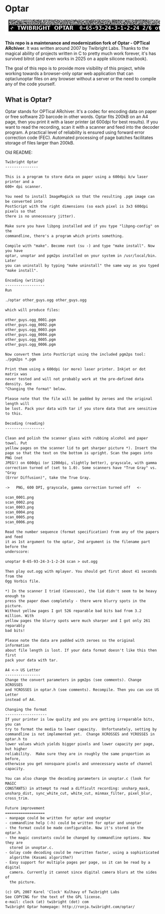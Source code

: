 # Optar

<img src=docs/optar_strip.png>

**This repo is a maintenance and modernization fork of Optar - OPTical ARchiver**. It was written around 2007 by Twibright Labs. Thanks to the magical ability of projects written in C to pretty much work forever, it's has survived bitrot (and even works in 2025 on a apple silicone macbook).

The goal of this repo is to provide more visibility of this project, while working towards a browser-only optar web application that can optar/unoptar files on any browser without a server or the need to compile any of the code yourself.

## What is Optar?

Optar stands for OPTical ARchiver. It's a codec for encoding data on paper or free software 2D barcode in other words. Optar fits 200kB on an A4 page, then you print it with a laser printer (at 600dpi for best results). If you want to read the recording, scan it with a scanner and feed into the decoder program. A practical level of reliability is ensured using forward error correction code (FEC). Automated processing of page batches facilitates storage of files larger than 200kB.


Old README:

```
Twibright Optar
---------------

This is a program to store data on paper using a 600dpi b/w laser printer and a
600+ dpi scanner.

You need to install ImageMagick so that the resulting .pgm image can be converted into
PostScript with the right dimensions (so each pixel is 3x3 600dpi pixels so that
there is no unnecessary jitter).

Make sure you have libpng installed and if you type "libpng-config" on the
commandline, there's a program which prints something.

Compile with "make". Become root (su -) and type "make install". Now you have
optar, unoptar and pgm2ps installed on your system in /usr/local/bin. Later
you can uninstall by typing "make uninstall" the same way as you typed
"make install".

Encoding (writing)
------------------
Run

./optar other_guys.ogg other_guys.ogg  

which will produce files:

other_guys.ogg_0001.pgm
other_guys.ogg_0002.pgm
other_guys.ogg_0003.pgm
other_guys.ogg_0004.pgm
other_guys.ogg_0005.pgm
other_guys.ogg_0006.pgm

Now convert them into PostScript using the included pgm2ps tool:
./pgm2ps *.pgm

Print them using a 600dpi (or more) laser printer. Inkjet or dot matrix was
never tested and will not probably work at the pre-defined data density. See
"Changing the format" below.

Please note that the file will be padded by zeroes and the original length will
be lost. Pack your data with tar if you store data that are sensitive to this.

Decoding (reading)
------------------

Clean and polish the scanner glass with rubbing alcohol and paper towel. Put
yellow pages on the scanner lid to get sharper picture *). Insert the
page so that the text on the bottom is upright. Scan the pages into PNG (not
JPEG!) on 600dpi (or 1200dpi, slightly better), grayscale, with gamma
correction turned of (set to 1.0). Some scanners have "True Gray" vs. "Gray
(Error Diffusion)", take the True Gray.

->   PNG, 600 DPI, grayscale, gamma correction turned off   <-

scan_0001.png
scan_0002.png
scan_0003.png
scan_0004.png
scan_0005.png
scan_0006.png

Read the number sequence (format specification) from any of the papers and feed
it as 1st argument to the optar, 2nd argument is the filename part before the
underscore:

unoptar 0-65-93-24-3-1-2-24 scan > out.ogg

Then play out.ogg with mplayer. You should get first about 41 seconds from the
Ogg Vorbis file.

*) In the scanner I tried (Canoscan), the lid didn't seem to be heavy enough to
press the paper down completely - there were blurry spots in the picture.
Without yellow pages I got 526 reparable bad bits bad from 3.2 million. With
yellow pages the blurry spots were much sharper and I got only 261 reparably
bad bits!

Please note the data are padded with zeroes so the original information
about file length is lost. If your data format doesn't like this then first
pack your data with tar.

A4 <-> US Letter
----------------
Change the convert parameters in pgm2ps (see comments). Change XCROSSES
and YCROSSES in optar.h (see comments). Recompile. Then you can use US Letter
instead of A4.

Changing the format
-------------------
If your printer is low quality and you are getting irreparable bits, you can
try to format the media to lower capacity.  Unfortunately, setting by
commandline is not implemented yet.  Change XCROSSES and YCROSSES in optar.h to
lower values which yields bigger pixels and lower capacity per page, but higher
reliability.  Make sure they are in roughly the same proportion as before,
otherwise you get nonsquare pixels and unnecessary waste of channel capacity.

You can also change the decoding parameters in unoptar.c (look for MAGIC
CONSTANTS) in attempt to read a difficult recording: unsharp_mask,
unsharp_dist, sync_white_cut, white_cut, minmax_filter, pixel_blur, cross_trim.

Future improvement
==================
- manpage could be written for optar and unoptar
- commandline help (-h) could be written for optar and unoptar
- the format could be made configurable. Now it's stored in the optar.h
- the magic constants could be changed by commandline options. Now they are
  stored in unoptar.c.
- Golay code decoding could be rewritten faster, using a sophisticated
  algorithm (Kasami algorithm?)
- Easy support for multiple pages per page, so it can be read by a digital
  camera. Currently it cannot since digital camera blurs at the sides of
  the picture.

(c) GPL 2007 Karel 'Clock' Kulhavy of Twibright Labs
See COPYING for the text of the GPL license.
e-mail: clock (at) twibright (dot) com
Twibright Optar homepage: http://ronja.twibright.com/optar/
```
